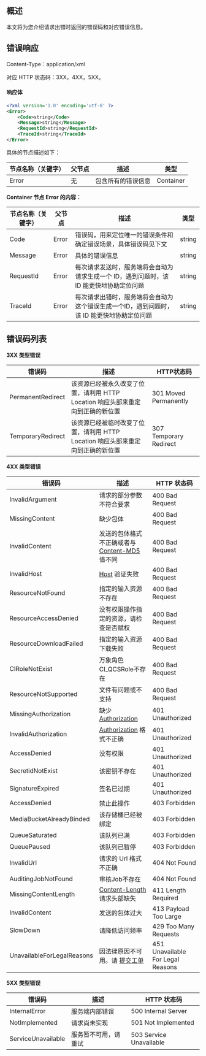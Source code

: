 ## 概述

本文将为您介绍请求出错时返回的错误码和对应错误信息。

## 错误响应

Content-Type：application/xml

对应 HTTP 状态码：3XX，4XX，5XX。

#### 响应体

```xml
<?xml version='1.0' encoding='utf-8' ?>
<Error>
	<Code>string</Code>
	<Message>string</Message>
	<RequestId>string</RequestId>
	<TraceId>string</TraceId>
</Error>
```

具体的节点描述如下：

| 节点名称（关键字） | 父节点 | 描述               | 类型      |
| ------------------ | ------ | ------------------ | --------- |
| Error              | 无     | 包含所有的错误信息 | Container |

**Container 节点 Error 的内容：**

| 节点名称（关键字） | 父节点 | 描述                                                         | 类型   |
| ------------------ | ------ | ------------------------------------------------------------ | ------ |
| Code               | Error  | 错误码，用来定位唯一的错误条件和确定错误场景，具体错误码见下文 | string |
| Message            | Error  | 具体的错误信息                                               | string |
| RequestId          | Error  | 每次请求发送时，服务端将会自动为请求生成一个 ID，遇到问题时，该 ID 能更快地协助定位问题 | string |
| TraceId            | Error  | 每次请求出错时，服务端将会自动为这个错误生成一个ID，遇到问题时，该 ID 能更快地协助定位问题 | string |

## 错误码列表

**3XX 类型错误**

| 错误码            | 描述                                                         | HTTP状态码             |
| ----------------- | ------------------------------------------------------------ | ---------------------- |
| PermanentRedirect | 该资源已经被永久改变了位置，请利用 HTTP Location 响应头部来重定向到正确的新位置 | 301 Moved Permanently  |
| TemporaryRedirect | 该资源已经被临时改变了位置，请利用 HTTP Location 响应头部来重定向到正确的新位置 | 307 Temporary Redirect |

**4XX 类型错误**

| 错误码                     | 描述                                                         | HTTP 状态码                       |
| -------------------------- | ------------------------------------------------------------ | --------------------------------- |
| InvalidArgument            | 请求的部分参数不符合要求                                     | 400 Bad Request                   |
| MissingContent             | 缺少包体                                                     | 400 Bad Request                   |
| InvalidContent             | 发送的包体格式不正确或者与 [Content-MD5](https://intl.cloud.tencent.com/document/product/1045/43609) 值不同 | 400 Bad Request                   |
| InvalidHost                | [Host](https://intl.cloud.tencent.com/document/product/1045/43609) 验证失败 | 400 Bad Request                   |
| ResourceNotFound           | 指定的输入资源不存在                                         | 400 Bad Request                   |
| ResourceAccessDenied       | 没有权限操作指定的资源，请检查是否赋权                       | 400 Bad Request                   |
| ResourceDownloadFailed     | 指定的输入资源下载失败                                       | 400 Bad Request                   |
| CIRoleNotExist             | 万象角色CI_QCSRole不存在                                     | 400 Bad Request                   |
| ResourceNotSupported       | 文件有问题或不支持                                           | 400 Bad Request                   |
| MissingAuthorization       | 缺少 [Authorization](https://intl.cloud.tencent.com/document/product/1045/43609) | 401 Unauthorized                  |
| InvalidAuthorization       | [Authorization](https://intl.cloud.tencent.com/document/product/1045/43609) 格式不正确 | 401 Unauthorized                  |
| AccessDenied               | 没有权限                                                     | 401 Unauthorized                  |
| SecretidNotExist           | 该密钥不存在                                                 | 401 Unauthorized                  |
| SignatureExpired           | 签名已过期                                                   | 401 Unauthorized                  |
| AccessDenied               | 禁止此操作                                                   | 403 Forbidden                     |
| MediaBucketAlreadyBinded   | 该存储桶已经被绑定                                           | 403 Forbidden                     |
| QueueSaturated             | 该队列已满                                                   | 403 Forbidden                     |
| QueuePaused                | 该队列已暂停                                                 | 403 Forbidden                     |
| InvalidUrl                 | 请求的 Url 格式不正确                                        | 404 Not Found                     |
| AuditingJobNotFound        | 审核Job不存在                                                | 404 Not Found                     |
| MissingContentLength       | [Content-Length](https://intl.cloud.tencent.com/document/product/1045/43609) 请求头部缺失 | 411 Length Required               |
| InvalidContent             | 发送的包体过大                                               | 413 Payload Too Large             |
| SlowDown                   | 请降低访问频率                                               | 429 Too Many Requests             |
| UnavailableForLegalReasons | 因法律原因不可用。请 [提交工单](https://console.intl.cloud.tencent.com/workorder) | 451 Unavailable For Legal Reasons |

**5XX 类型错误**

| 错误码             | 描述                 | HTTP 状态码             |
| ------------------ | -------------------- | ----------------------- |
| InternalError     | 服务端内部错误       | 500 Internal Server     |
| NotImplemented     | 请求尚未实现         | 501 Not Implemented     |
| ServiceUnavailable | 服务暂不可用，请重试 | 503 Service Unavailable |
